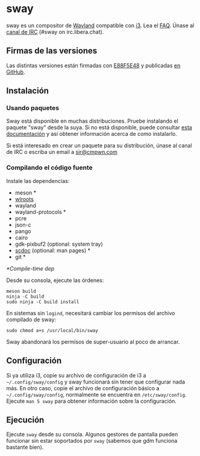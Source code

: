# sway

sway es un compositor de [Wayland](http://wayland.freedesktop.org/) compatible con [i3](https://i3wm.org/).
Lea el [FAQ](https://github.com/swaywm/sway/wiki). Únase al [canal de IRC](https://web.libera.chat/gamja/?channels=#sway) (#sway on
irc.libera.chat).

## Firmas de las versiones

Las distintas versiones están firmadas con [E88F5E48](https://keys.openpgp.org/search?q=34FF9526CFEF0E97A340E2E40FDE7BE0E88F5E48)
y publicadas [en GitHub](https://github.com/swaywm/sway/releases).

## Instalación

### Usando paquetes

Sway está disponible en muchas distribuciones. Pruebe instalando el paquete "sway" desde la suya.
Si no está disponible, puede consultar [esta documentación](https://github.com/swaywm/sway/wiki/Unsupported-packages) 
y así obtener información acerca de como instalarlo.

Si está interesado en crear un paquete para su distribución, únase al canal de IRC  o
escriba un email a sir@cmpwn.com

### Compilando el código fuente

Instale las dependencias:

* meson \*
* [wlroots](https://github.com/swaywm/wlroots)
* wayland
* wayland-protocols \*
* pcre
* json-c
* pango
* cairo
* gdk-pixbuf2 (optional: system tray)
* [scdoc](https://git.sr.ht/~sircmpwn/scdoc) (optional: man pages) \*
* git \*

_\*Compile-time dep_

Desde su consola, ejecute las órdenes:

    meson build
    ninja -C build
    sudo ninja -C build install

En sistemas sin `logind`, necesitará cambiar los permisos del archivo compilado de sway:

    sudo chmod a+s /usr/local/bin/sway

Sway abandonará los permisos de super-usuario al poco de arrancar.

## Configuración

Si ya utiliza i3, copie su archivo de configuración de i3 a `~/.config/sway/config` y
sway funcionará sin tener que configurar nada más. En otro caso, copie el archivo de
configuración básico a `~/.config/sway/config`, normalmente se encuentra en `/etc/sway/config`.
Ejecute `man 5 sway` para obtener información sobre la configuración.

## Ejecución

Ejecute `sway` desde su consola. Algunos gestores de pantalla pueden funcionar sin estar 
soportados por `sway` (sabemos que gdm funciona bastante bien).

